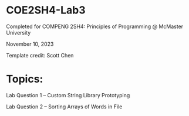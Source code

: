 # COE2SH4-Lab3

Completed for COMPENG 2SH4: Principles of Programming @ McMaster University

November 10, 2023

Template credit: Scott Chen

# Topics:

Lab Question 1 – Custom String Library Prototyping

Lab Question 2 – Sorting Arrays of Words in File

